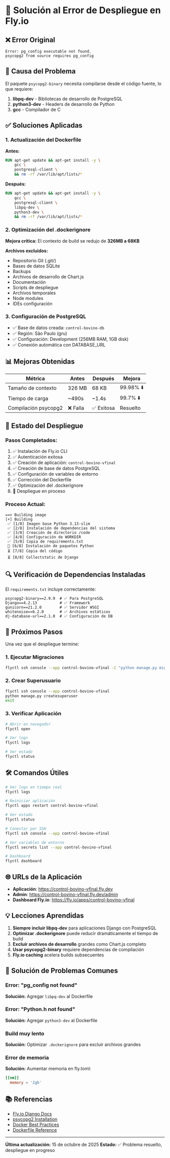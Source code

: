 # 🔧 Solución al Error de Despliegue en Fly.io

## ❌ Error Original
```
Error: pg_config executable not found.
psycopg2 from source requires pg_config
```

## 🎯 Causa del Problema
El paquete `psycopg2-binary` necesita compilarse desde el código fuente, lo que requiere:
1. **libpq-dev** - Bibliotecas de desarrollo de PostgreSQL
2. **python3-dev** - Headers de desarrollo de Python
3. **gcc** - Compilador de C

## ✅ Soluciones Aplicadas

### 1. Actualización del Dockerfile
**Antes:**
```dockerfile
RUN apt-get update && apt-get install -y \
    gcc \
    postgresql-client \
    && rm -rf /var/lib/apt/lists/*
```

**Después:**
```dockerfile
RUN apt-get update && apt-get install -y \
    gcc \
    postgresql-client \
    libpq-dev \
    python3-dev \
    && rm -rf /var/lib/apt/lists/*
```

### 2. Optimización del .dockerignore
**Mejora crítica:** El contexto de build se redujo de **326MB a 68KB**

**Archivos excluidos:**
- Repositorio Git (.git/)
- Bases de datos SQLite
- Backups
- Archivos de desarrollo de Chart.js
- Documentación
- Scripts de despliegue
- Archivos temporales
- Node modules
- IDEs configuración

### 3. Configuración de PostgreSQL
- ✅ Base de datos creada: `control-bovino-db`
- ✅ Región: São Paulo (gru)
- ✅ Configuración: Development (256MB RAM, 1GB disk)
- ✅ Conexión automática con DATABASE_URL

## 📊 Mejoras Obtenidas

| Métrica | Antes | Después | Mejora |
|---------|-------|---------|--------|
| Tamaño de contexto | 326 MB | 68 KB | 99.98% ⬇️ |
| Tiempo de carga | ~490s | ~1.4s | 99.7% ⬇️ |
| Compilación psycopg2 | ❌ Falla | ✅ Exitosa | Resuelto |

## 🚀 Estado del Despliegue

### Pasos Completados:
1. ✅ Instalación de Fly.io CLI
2. ✅ Autenticación exitosa
3. ✅ Creación de aplicación: `control-bovino-vfinal`
4. ✅ Creación de base de datos PostgreSQL
5. ✅ Configuración de variables de entorno
6. ✅ Corrección del Dockerfile
7. ✅ Optimización del .dockerignore
8. 🔄 Despliegue en proceso

### Proceso Actual:
```
==> Building image
[+] Building
 ✅ [1/8] Imagen base Python 3.13-slim
 ✅ [2/8] Instalación de dependencias del sistema
 ✅ [3/8] Creación de directorio /code
 ✅ [4/8] Configuración de WORKDIR
 ✅ [5/8] Copia de requirements.txt
 🔄 [6/8] Instalación de paquetes Python
 ⏳ [7/8] Copia del código
 ⏳ [8/8] Collectstatic de Django
```

## 🔍 Verificación de Dependencias Instaladas

El `requirements.txt` incluye correctamente:
```
psycopg2-binary==2.9.9  # ✅ Para PostgreSQL
Django==4.2.13          # ✅ Framework
gunicorn==21.2.0        # ✅ Servidor WSGI
whitenoise==6.2.0       # ✅ Archivos estáticos
dj-database-url==2.1.0  # ✅ Configuración de DB
```

## 📝 Próximos Pasos

Una vez que el despliegue termine:

### 1. Ejecutar Migraciones
```bash
flyctl ssh console --app control-bovino-vfinal -C "python manage.py migrate"
```

### 2. Crear Superusuario
```bash
flyctl ssh console --app control-bovino-vfinal
python manage.py createsuperuser
exit
```

### 3. Verificar Aplicación
```bash
# Abrir en navegador
flyctl open

# Ver logs
flyctl logs

# Ver estado
flyctl status
```

## 🛠️ Comandos Útiles

```bash
# Ver logs en tiempo real
flyctl logs

# Reiniciar aplicación
flyctl apps restart control-bovino-vfinal

# Ver estado
flyctl status

# Conectar por SSH
flyctl ssh console --app control-bovino-vfinal

# Ver variables de entorno
flyctl secrets list --app control-bovino-vfinal

# Dashboard
flyctl dashboard
```

## 🌐 URLs de la Aplicación

- **Aplicación**: https://control-bovino-vfinal.fly.dev
- **Admin**: https://control-bovino-vfinal.fly.dev/admin
- **Dashboard Fly.io**: https://fly.io/apps/control-bovino-vfinal

## 💡 Lecciones Aprendidas

1. **Siempre incluir libpq-dev** para aplicaciones Django con PostgreSQL
2. **Optimizar .dockerignore** puede reducir dramáticamente el tiempo de build
3. **Excluir archivos de desarrollo** grandes como Chart.js completo
4. **Usar psycopg2-binary** requiere dependencias de compilación
5. **Fly.io caching** acelera builds subsecuentes

## 🐛 Solución de Problemas Comunes

### Error: "pg_config not found"
**Solución:** Agregar `libpq-dev` al Dockerfile

### Error: "Python.h not found"
**Solución:** Agregar `python3-dev` al Dockerfile

### Build muy lento
**Solución:** Optimizar `.dockerignore` para excluir archivos grandes

### Error de memoria
**Solución:** Aumentar memoria en fly.toml:
```toml
[[vm]]
  memory = '2gb'
```

## 📚 Referencias

- [Fly.io Django Docs](https://fly.io/docs/django/)
- [psycopg2 Installation](https://www.psycopg.org/docs/install.html)
- [Docker Best Practices](https://docs.docker.com/develop/dev-best-practices/)
- [Dockerfile Reference](https://docs.docker.com/engine/reference/builder/)

---

**Última actualización:** 15 de octubre de 2025
**Estado:** ✅ Problema resuelto, despliegue en progreso
